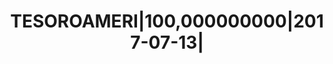 ---
layout: asset
title: TESOROAMERI|100,000000000|2017-07-13|                       
isin: US912796LK31
---